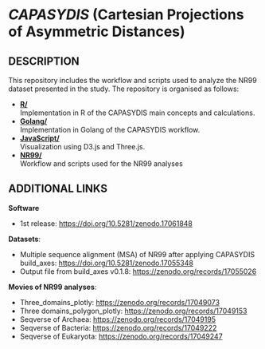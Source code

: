 *CAPASYDIS* (Cartesian Projections of Asymmetric Distances) 	 
===========================================================

## DESCRIPTION   
This repository includes the workflow and scripts used to analyze the NR99 dataset presented in the study. 
The repository is organised as follows: 
- **[R/](https://github.com/RametteLab/CAPASYDIS/tree/main/R)**   
Implementation in R of the CAPASYDIS main concepts and calculations.
- **[Golang/](https://github.com/RametteLab/CAPASYDIS/tree/main/Golang)**  
    Implementation in Golang of the CAPASYDIS workflow.
- **[JavaScript/](https://github.com/RametteLab/CAPASYDIS/tree/main/JavaScript)**   
    Visualization using D3.js and Three.js.
- **[NR99/](https://github.com/RametteLab/CAPASYDIS/tree/main/NR99)**  
    Workflow and scripts used for the NR99 analyses

## ADDITIONAL LINKS  
**Software**  
- 1st release: https://doi.org/10.5281/zenodo.17061848   

**Datasets**:   
- Multiple sequence alignment (MSA) of NR99 after applying CAPASYDIS build_axes: https://doi.org/10.5281/zenodo.17055348   
- Output file from build_axes v0.1.8: https://zenodo.org/records/17055026   

**Movies of NR99 analyses**:   
- Three_domains_plotly: https://zenodo.org/records/17049073    
- Three domains_polygon_plotly: https://zenodo.org/records/17049153   
- Seqverse of Archaea: https://zenodo.org/records/17049195   
- Seqverse of Bacteria: https://zenodo.org/records/17049222   
- Seqverse of Eukaryota: https://zenodo.org/records/17049247   




  
